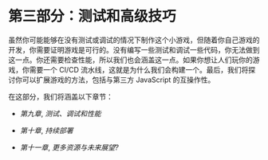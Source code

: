 # 第三部分：测试和高级技巧

虽然你可能能够在没有测试或调试的情况下制作这个小游戏，但随着你自己游戏的开发，你需要证明游戏是可行的。没有编写一些测试和调试一些代码，你无法做到这一点。你还需要检查性能，所以我们也会涵盖这一点。如果你想让人们玩你的游戏，你需要一个 CI/CD 流水线，这就是为什么我们会构建一个。最后，我们将探讨你可以扩展游戏的方法，包括与第三方 JavaScript 的互操作性。

在这部分，我们将涵盖以下章节：

+   *第九章*, *测试、调试和性能*

+   *第十章*, *持续部署*

+   *第十一章*, *更多资源与未来展望?*
